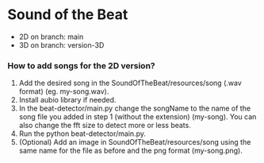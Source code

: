 # Sound of the Beat
* 2D on branch: main
* 3D on branch: version-3D
### How to add songs for the 2D version?
1. Add the desired song in the SoundOfTheBeat/resources/song (.wav format) (eg. my-song.wav).
2. Install aubio library if needed.
3. In the beat-detector/main.py change the songName to the name of the song file you added in step 1 (without the extension) (my-song). You can also change the fft size to detect more or less beats.
3. Run the python beat-detector/main.py. 
4. (Optional) Add an image in SoundOfTheBeat/resources/song using the same name for the file as before and the png format (my-song.png).
